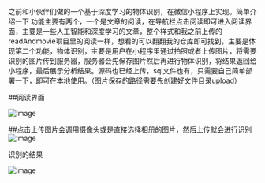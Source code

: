 之前和小伙伴们做的一个基于深度学习的物体识别，在微信小程序上实现。简单介绍一下
功能主要有两个，一个是文章的阅读，在导航栏点击阅读即可进入阅读界面，主要是一些人工智能和深度学习的文章，整个样式和我之前上传的readAndmovie项目里的阅读一样，想看的可以翻翻我的仓库即可找到，主要是体现第二个功能，物体识别，主要是用户在小程序里通过拍照或者上传图片，将需要识别的图片传到服务器，服务器会先保存图片然后再进行物体识别，将结果返回给小程序，最后展示分析结果。源码也已经上传，sql文件也有，只需要自己简单部署一下，即可在本地使用。（图片保存的路径需要先创建好文件目录upload）


##阅读界面


![image](https://github.com/buchicaodetuzi/Object-Recognition/blob/master/images/3.JPG)

##点击上传图片会调用摄像头或是直接选择相册的图片，然后上传就会进行识别
![image](https://github.com/buchicaodetuzi/Object-Recognition/blob/master/images/4.JPG)


识别的结果


![image](https://github.com/buchicaodetuzi/Object-Recognition/blob/master/images/2.JPG)

